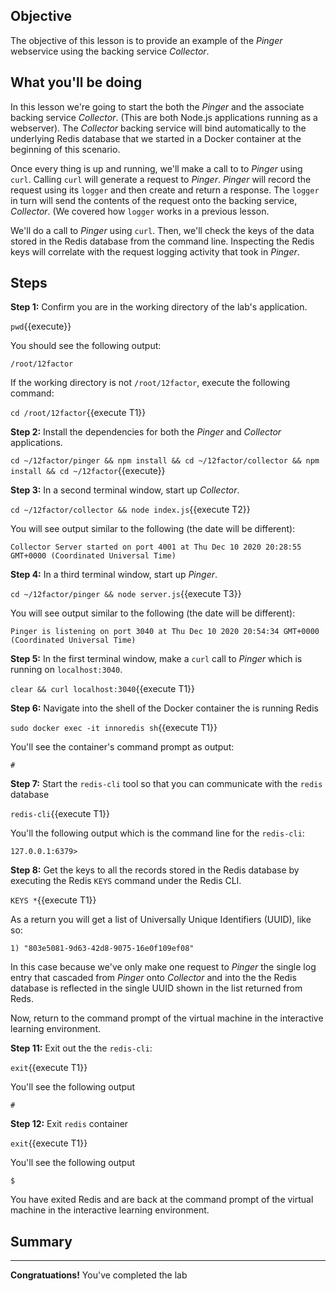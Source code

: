 ## Objective
The objective of this lesson is to provide an example of the *Pinger* webservice using the backing service *Collector*.

## What you'll be doing

In this lesson we're going to start the both the *Pinger* and the associate backing service *Collector*. (This are both Node.js applications running as a webserver). The *Collector* backing service will bind automatically to the underlying Redis database that we started in a Docker container at the beginning of this scenario.

Once every thing is up and running, we'll make a call to to *Pinger* using `curl`. Calling `curl` will generate a request to *Pinger*. *Pinger* will record the request using its `logger` and then create and return a response. The `logger` in turn will send the contents of the request onto the backing service, *Collector*. (We covered how `logger` works in a previous lesson.

We'll do a call to *Pinger* using `curl`. Then, we'll check the keys of the data stored in the Redis database from the command line. Inspecting the Redis keys will correlate with the request logging activity that took in *Pinger*.

## Steps

**Step 1:** Confirm you are in the working directory of the lab's application.

`pwd`{{execute}}

You should see the following output:

`/root/12factor`

If the working directory is not `/root/12factor`, execute the following command:

`cd /root/12factor`{{execute T1}}

**Step 2:** Install the dependencies for both the *Pinger* and *Collector* applications.

`cd ~/12factor/pinger && npm install && cd ~/12factor/collector && npm install && cd ~/12factor`{{execute}}

**Step 3:** In a second terminal window, start up *Collector*.

`cd ~/12factor/collector && node index.js`{{execute T2}}

You will see output similar to the following (the date will be different):

```
Collector Server started on port 4001 at Thu Dec 10 2020 20:28:55 GMT+0000 (Coordinated Universal Time)

```

**Step 4:** In a third terminal window, start up *Pinger*.

`cd ~/12factor/pinger && node server.js`{{execute T3}}

You will see output similar to the following (the date will be different):

```
Pinger is listening on port 3040 at Thu Dec 10 2020 20:54:34 GMT+0000 (Coordinated Universal Time)

```

**Step 5:** In the first terminal window, make a `curl` call to *Pinger* which is running on `localhost:3040`.

`clear && curl localhost:3040`{{execute T1}}

**Step 6:** Navigate into the shell of the Docker container the is running Redis

`sudo docker exec -it innoredis sh`{{execute T1}}

You'll see the container's command prompt as output:

`#`

**Step 7:** Start the `redis-cli` tool so that you can communicate with the `redis` database

`redis-cli`{{execute T1}}

You'll the following output which is the command line for the `redis-cli`:

`127.0.0.1:6379>` 

**Step 8:** Get the keys to all the records stored in the Redis database by executing the Redis `KEYS` command under the Redis CLI.

 `KEYS *`{{execute T1}}
 
 As a return you will get a list of Universally Unique Identifiers (UUID), like so:
 
 ```
1) "803e5081-9d63-42d8-9075-16e0f109ef08"
 
 ```
 
 In this case because we've only make one request to *Pinger* the single log entry that cascaded from *Pinger* onto *Collector* and into the the Redis database is reflected in the single UUID shown in the list returned from Reds.
 
Now, return to the command prompt of the virtual machine in the interactive learning environment.
 
 **Step 11:** Exit out the the `redis-cli`:

`exit`{{execute T1}}

You'll see the following output

`#`

**Step 12:** Exit `redis` container

`exit`{{execute T1}}

You'll see the following output

`$`

You have exited Redis and are back at the command prompt of the virtual machine in the interactive learning environment.


## Summary

---

**Congratuations!** You've completed the lab


